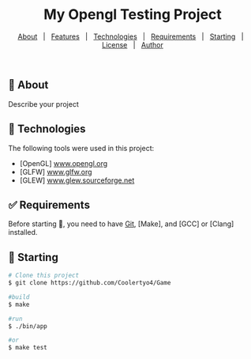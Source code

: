 
<h1 align="center"> My Opengl Testing Project</h1>



<p align="center">
  <a href="#dart-about">About</a> &#xa0; | &#xa0; 
  <a href="#sparkles-features">Features</a> &#xa0; | &#xa0;
  <a href="#rocket-technologies">Technologies</a> &#xa0; | &#xa0;
  <a href="#white_check_mark-requirements">Requirements</a> &#xa0; | &#xa0;
  <a href="#checkered_flag-starting">Starting</a> &#xa0; | &#xa0;
  <a href="#memo-license">License</a> &#xa0; | &#xa0;
  <a href="https://github.com/{Coolertyo4}" target="_blank">Author</a>
</p>

<br>

## :dart: About ##

Describe your project

## :rocket: Technologies ##

The following tools were used in this project:

- [OpenGL] www.opengl.org
- [GLFW] www.glfw.org
- [GLEW] www.glew.sourceforge.net

## :white_check_mark: Requirements ##

Before starting :checkered_flag:, you need to have [Git](https://git-scm.com), [Make], and [GCC] or [Clang] installed.

## :checkered_flag: Starting ##

```bash
# Clone this project
$ git clone https://github.com/Coolertyo4/Game

#build
$ make

#run
$ ./bin/app

#or
$ make test

```


